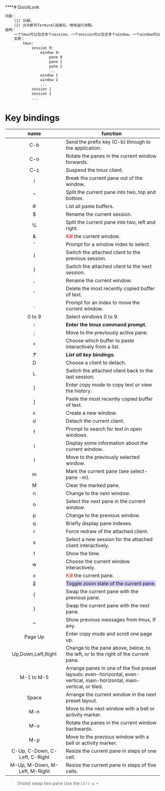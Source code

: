 ****# QuickLook
```txt
功能：
    (1) 分屏。
    (2) 允许断开Terminal连接后，继续运行进程。
结构：
    一个tmux可以包含多个session，一个session可以包含多个window，一个window可以包含多个pane。
    实例：
        tmux:
            session 0:
                window 0:
                    pane 0
                    pane 1
                    pane 2
                    ...
                window 1
                window 2
                ...
            session 1
            session 2
            ...
```

# Key bindings

|                   name                    | function                                                                                                                   |
|:-----------------------------------------:| -------------------------------------------------------------------------------------------------------------------------- |
|                    C-b                    | Send the prefix key (C-b) through to the application.                                                                      |
|                    C-o                    | Rotate the panes in the current window forwards.                                                                           |
|                    C-z                    | Suspend the tmux client.                                                                                                   |
|                     !                     | Break the current pane out of the window.                                                                                  |
|                     "                     | Split the current pane into two, top and bottom.                                                                           |
|                     #                     | List all paste buffers.                                                                                                    |
|                     $                     | Rename the current session.                                                                                                |
|                     %                     | Split the current pane into two, left and right.                                                                           |
|                     &                     | <font color="#ff0000">Kill</font> the current window.                                                                                                   |
|                     '                     | Prompt for a window index to select.                                                                                       |
|                     (                     | Switch the attached client to the previous session.                                                                        |
|                     )                     | Switch the attached client to the next session.                                                                            |
|                     ,                     | Rename the current window.                                                                                                 |
|                     -                     | Delete the most recently copied buffer of text.                                                                            |
|                     .                     | Prompt for an index to move the current window.                                                                            |
|                  0 to 9                   | Select windows 0 to 9.                                                                                                     |
|                     **:**                     | **Enter the tmux command prompt.**                                                                                             |
|                     ;                     | Move to the previously active pane.                                                                                        |
|                     =                     | Choose which buffer to paste interactively from a list.                                                                    |
|                     ***?***                     | ***List all key bindings.***                                                                                                     |
|                     D                     | Choose a client to detach.                                                                                                 |
|                     L                     | Switch the attached client back to the last session.                                                                       |
|                    \[                     | Enter copy mode to copy text or view the history.                                                                          |
|                    \]                     | Paste the most recently copied buffer of text.                                                                             |
|                     c                     | Create a new window.                                                                                                       |
|                     d                     | Detach the current client.                                                                                                 |
|                     f                     | Prompt to search for text in open windows.                                                                                 |
|                     i                     | Display some information about the current window.                                                                         |
|                     l                     | Move to the previously selected window.                                                                                    |
|                     m                     | Mark the current pane (see select-pane -m).                                                                                |
|                     M                     | Clear the marked pane.                                                                                                     |
|                     n                     | Change to the next window.                                                                                                 |
|                     o                     | Select the next pane in the current window.                                                                                |
|                     p                     | Change to the previous window.                                                                                             |
|                     q                     | Briefly display pane indexes.                                                                                              |
|                     r                     | Force redraw of the attached client.                                                                                       |
|                     s                     | Select a new session for the attached client interactively.                                                                |
|                     t                     | Show the time.                                                                                                             |
|                     w                     | Choose the current window interactively.                                                                                   |
|                     x                     | <font color="#ff0000">Kill</font> the current pane.                                                                                                     |
| <span style="background:#d2cbff">z</span> | <span style="background:#d2cbff">Toggle zoom state of the current pane.</span>                                             |
|                     {                     | Swap the current pane with the previous pane.                                                                              |
|                     }                     | Swap the current pane with the next pane.                                                                                  |
|                     ~                     | Show previous messages from tmux, if any.                                                                                  |
|                  Page Up                  | Enter copy mode and scroll one page up.                                                                                    |
|            Up,Down,Left,Right             | Change to the pane above, below, to the left, or to the right of the current pane.                                         |
|                M-1 to M-5                 | Arrange panes in one of the five preset layouts: even-horizontal, even-vertical, main-horizontal, main-vertical, or tiled. |
|                   Space                   | Arrange the current window in the next preset layout.                                                                      |
|                    M-n                    | Move to the next window with a bell or activity marker.                                                                    |
|                    M-o                    | Rotate the panes in the current window backwards.                                                                          |
|                    M-p                    | Move to the previous window with a bell or activity marker.                                                                |
|       C-Up, C-Down, C-Left, C-Right       | Resize the current pane in steps of one cell.                                                                              |
|       M-Up, M-Down, M-Left, M-Right       | Resize the current pane in steps of five cells.                                                                            |

>[!note] swap two pane
> Use the `Ctrl-a + `